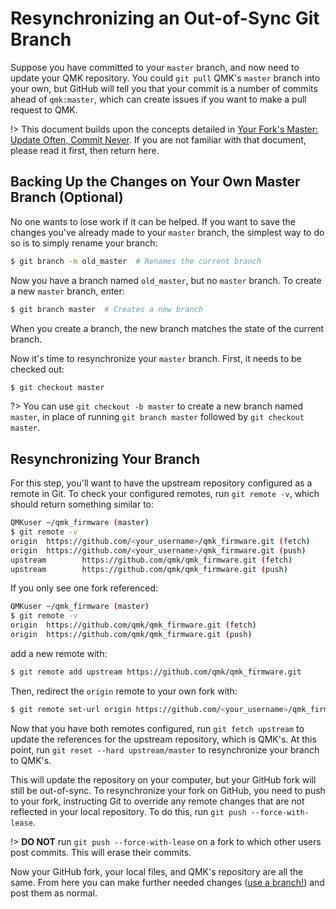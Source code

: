 # Resynchronizing an Out-of-Sync Git Branch

Suppose you have committed to your `master` branch, and now need to update your QMK repository. You could `git pull` QMK's `master` branch into your own, but GitHub will tell you that your commit is a number of commits ahead of `qmk:master`, which can create issues if you want to make a pull request to QMK.

!> This document builds upon the concepts detailed in [Your Fork's Master: Update Often, Commit Never](newbs_git_using_your_master_branch.md). If you are not familiar with that document, please read it first, then return here.

## Backing Up the Changes on Your Own Master Branch (Optional)

No one wants to lose work if it can be helped. If you want to save the changes you've already made to your `master` branch, the simplest way to do so is to simply rename your branch:

```sh
$ git branch -m old_master  # Renames the current branch
```

Now you have a branch named `old_master`, but no `master` branch. To create a new `master` branch, enter:

```sh
$ git branch master  # Creates a new branch
```

When you create a branch, the new branch matches the state of the current branch.

Now it's time to resynchronize your `master` branch. First, it needs to be checked out:

```sh
$ git checkout master
```

?> You can use `git checkout -b master` to create a new branch named `master`, in place of running `git branch master` followed by `git checkout master`.

## Resynchronizing Your Branch

For this step, you'll want to have the upstream repository configured as a remote in Git. To check your configured remotes, run `git remote -v`, which should return something similar to:

```sh
QMKuser ~/qmk_firmware (master)
$ git remote -v
origin  https://github.com/<your_username>/qmk_firmware.git (fetch)
origin  https://github.com/<your_username>/qmk_firmware.git (push)
upstream        https://github.com/qmk/qmk_firmware.git (fetch)
upstream        https://github.com/qmk/qmk_firmware.git (push)
```

If you only see one fork referenced:

```sh
QMKuser ~/qmk_firmware (master)
$ git remote -v
origin  https://github.com/qmk/qmk_firmware.git (fetch)
origin  https://github.com/qmk/qmk_firmware.git (push)
```

add a new remote with:

```sh
$ git remote add upstream https://github.com/qmk/qmk_firmware.git
```

Then, redirect the `origin` remote to your own fork with:

```sh
$ git remote set-url origin https://github.com/<your_username>/qmk_firmware.git
```

Now that you have both remotes configured, run `git fetch upstream` to update the references for the upstream repository, which is QMK's. At this point, run `git reset --hard upstream/master` to resynchronize your branch to QMK's.

This will update the repository on your computer, but your GitHub fork will still be out-of-sync. To resynchronize your fork on GitHub, you need to push to your fork, instructing Git to override any remote changes that are not reflected in your local repository. To do this, run `git push --force-with-lease`.

!> **DO NOT** run `git push --force-with-lease` on a fork to which other users post commits. This will erase their commits.

Now your GitHub fork, your local files, and QMK's repository are all the same. From here you can make further needed changes ([use a branch!](.md)) and post them as normal.
